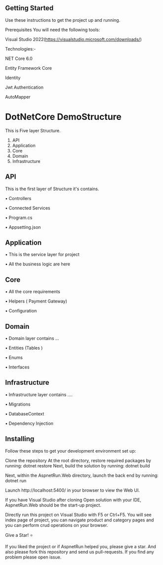 
## Getting Started
Use these instructions to get the project up and running.

Prerequisites
You will need the following tools:

Visual Studio 2022(https://visualstudio.microsoft.com/downloads/)

Technologies:-

NET Core 6.0



Entity Framework Core 



Identity

Jwt Authentication

AutoMapper


#       DotNetCore  DemoStructure

This is Five layer Structure.

1. API
2. Application 
3. Core
4. Domain
5. Infrastructure







## API

This is the first layer of Structure it's contains.

•	Controllers

•	Connected Services

•	Program.cs 

•	Appsetting.json

## Application  

•	This is the service layer  for project 

•	All the business logic are here

## Core

•	All the core requirements 

•	Helpers ( Payment Gateway)

•	Configuration 

## Domain
•	Domain layer contains …


•	Entities (Tables )



•	Enums 

•	Interfaces  

## Infrastructure
•	Infrastructure layer contains ….

•	Migrations 

•	DatabaseContext

•	Dependency Injection 

## Installing

Follow these steps to get your development environment set up:

Clone the repository
At the root directory, restore required packages by running:
dotnet restore
Next, build the solution by running:
dotnet build

Next, within the AspnetRun.Web directory, launch the back end by running:
dotnet run


Launch http://localhost:5400/ in your browser to view the Web UI.


If you have Visual Studio after cloning Open solution with your IDE, AspnetRun.Web should be the start-up project. 

Directly run this project on Visual Studio with F5 or Ctrl+F5. You will see index page of project, 
you can navigate product and category pages and you can perform crud operations on your browser.





Give a Star! ⭐


If you liked the project or if AspnetRun helped you, please give a star. And also please fork this repository and send us pull-requests. If you find any problem please open issue.
